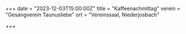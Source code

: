 +++
date = "2023-12-03T15:00:00Z"
title = "Kaffeenachmittag"
verein = "Gesangverein Taunusliebe"
ort = "Vereinssaal, Niederjosbach"

+++
